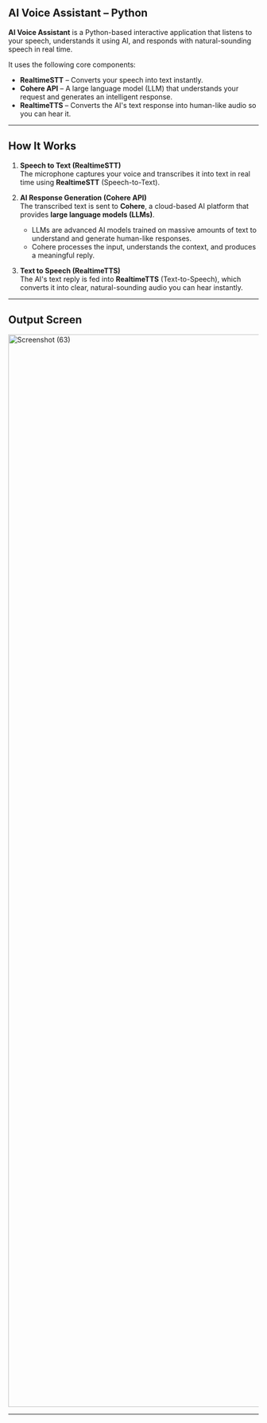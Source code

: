 ##  AI Voice Assistant – Python

**AI Voice Assistant** is a Python-based interactive application that listens to your speech, understands it using AI, and responds with natural-sounding speech in real time.  

It uses the following core components:
- **RealtimeSTT** – Converts your speech into text instantly.
- **Cohere API** – A large language model (LLM) that understands your request and generates an intelligent response.
- **RealtimeTTS** – Converts the AI's text response into human-like audio so you can hear it.

---

##  How It Works

1. **Speech to Text (RealtimeSTT)**  
   The microphone captures your voice and transcribes it into text in real time using **RealtimeSTT** (Speech-to-Text).  

2. **AI Response Generation (Cohere API)**  
   The transcribed text is sent to **Cohere**, a cloud-based AI platform that provides **large language models (LLMs)**.  
   - LLMs are advanced AI models trained on massive amounts of text to understand and generate human-like responses.
   - Cohere processes the input, understands the context, and produces a meaningful reply.  

3. **Text to Speech (RealtimeTTS)**  
   The AI's text reply is fed into **RealtimeTTS** (Text-to-Speech), which converts it into clear, natural-sounding audio you can hear instantly.  

---
## Output Screen

<img width="3840" height="2160" alt="Screenshot (63)" src="https://github.com/user-attachments/assets/87654c9c-a84d-40d6-8094-3e4403bd458e" />


---


